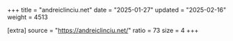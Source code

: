 +++
title = "andreiclinciu.net"
date = "2025-01-27"
updated = "2025-02-16"
weight = 4513

[extra]
source = "https://andreiclinciu.net/"
ratio = 73
size = 4
+++
